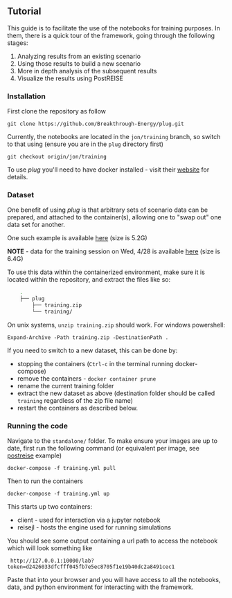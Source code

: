 ## Tutorial

This guide is to facilitate the use of the notebooks for training purposes.
In them, there is a quick tour of the framework, going through the following stages:

1. Analyzing results from an existing scenario
2. Using those results to build a new scenario
3. More in depth analysis of the subsequent results
4. Visualize the results using PostREISE

### Installation
First clone the repository as follow
```
git clone https://github.com/Breakthrough-Energy/plug.git
```

Currently, the notebooks are located in the `jon/training` branch, so switch to that
using (ensure you are in the `plug` directory first)
```
git checkout origin/jon/training
```

To use *plug* you'll need to have docker installed - visit their [website](https://docs.docker.com/get-docker/)
for details.

### Dataset

One benefit of using *plug* is that arbitrary sets of scenario data can be prepared,
and attached to the container(s), allowing one to "swap out" one data set for another.

One such example is available [here][training_data] (size is 5.2G)

**NOTE** - data for the training session on Wed, 4/28 is available [here][miso_training] (size is 6.4G)

To use this data within the containerized environment, make sure it is located within
the repository, and extract the files like so:

```bash
    .
    ├── plug
        ├── training.zip
        └── training/
```

On unix systems, `unzip training.zip` should work. For windows powershell:

```
Expand-Archive -Path training.zip -DestinationPath .
```

If you need to switch to a new dataset, this can be done by:
- stopping the containers (`Ctrl-c` in the terminal running docker-compose)
- remove the containers - `docker container prune`
- rename the current training folder
- extract the new dataset as above (destination folder should be called `training` regardless of the zip file name)
- restart the containers as described below.

### Running the code

Navigate to the `standalone/` folder. To make ensure your images are up to date, first run the following
command (or equivalent per image, see [postreise](https://github.com/orgs/Breakthrough-Energy/packages/container/package/postreise) example)

```
docker-compose -f training.yml pull
```
Then to run the containers

```
docker-compose -f training.yml up
```

This starts up two containers:
* client - used for interaction via a jupyter notebook
* reisejl - hosts the engine used for running simulations

You should see some output containing a url path to access the notebook
which will look something like 

```
 http://127.0.0.1:10000/lab?token=d2426033dfcfff045fb7e5ec8705f1e19b40dc2a8491cec1
```

Paste that into your browser and you will have access to all the notebooks, data,
and python environment for interacting with the framework.


[training_data]: https://bescienceswebsite.blob.core.windows.net/training/training.zip
[miso_training]: https://bescienceswebsite.blob.core.windows.net/training/miso.zip
